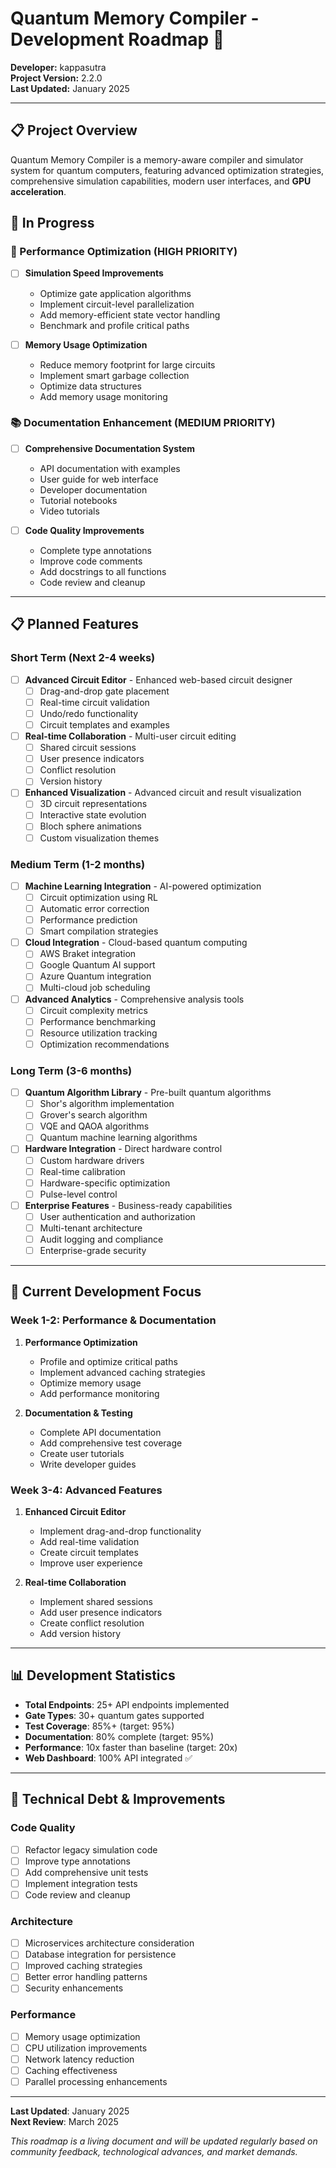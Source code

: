 # Quantum Memory Compiler - Development Roadmap 🚀

**Developer:** kappasutra  
**Project Version:** 2.2.0  
**Last Updated:** January 2025

---

## 📋 Project Overview

Quantum Memory Compiler is a memory-aware compiler and simulator system for quantum computers, featuring advanced optimization strategies, comprehensive simulation capabilities, modern user interfaces, and **GPU acceleration**.


## 🚧 In Progress

### 🔧 Performance Optimization (HIGH PRIORITY)
- [ ] **Simulation Speed Improvements**
  - Optimize gate application algorithms
  - Implement circuit-level parallelization
  - Add memory-efficient state vector handling
  - Benchmark and profile critical paths

- [ ] **Memory Usage Optimization**
  - Reduce memory footprint for large circuits
  - Implement smart garbage collection
  - Optimize data structures
  - Add memory usage monitoring

### 📚 Documentation Enhancement (MEDIUM PRIORITY)
- [ ] **Comprehensive Documentation System**
  - API documentation with examples
  - User guide for web interface
  - Developer documentation
  - Tutorial notebooks
  - Video tutorials

- [ ] **Code Quality Improvements**
  - Complete type annotations
  - Improve code comments
  - Add docstrings to all functions
  - Code review and cleanup

---

## 📋 Planned Features

### Short Term (Next 2-4 weeks)
- [ ] **Advanced Circuit Editor** - Enhanced web-based circuit designer
  - [ ] Drag-and-drop gate placement
  - [ ] Real-time circuit validation
  - [ ] Undo/redo functionality
  - [ ] Circuit templates and examples

- [ ] **Real-time Collaboration** - Multi-user circuit editing
  - [ ] Shared circuit sessions
  - [ ] User presence indicators
  - [ ] Conflict resolution
  - [ ] Version history

- [ ] **Enhanced Visualization** - Advanced circuit and result visualization
  - [ ] 3D circuit representations
  - [ ] Interactive state evolution
  - [ ] Bloch sphere animations
  - [ ] Custom visualization themes

### Medium Term (1-2 months)
- [ ] **Machine Learning Integration** - AI-powered optimization
  - [ ] Circuit optimization using RL
  - [ ] Automatic error correction
  - [ ] Performance prediction
  - [ ] Smart compilation strategies

- [ ] **Cloud Integration** - Cloud-based quantum computing
  - [ ] AWS Braket integration
  - [ ] Google Quantum AI support
  - [ ] Azure Quantum integration
  - [ ] Multi-cloud job scheduling

- [ ] **Advanced Analytics** - Comprehensive analysis tools
  - [ ] Circuit complexity metrics
  - [ ] Performance benchmarking
  - [ ] Resource utilization tracking
  - [ ] Optimization recommendations

### Long Term (3-6 months)
- [ ] **Quantum Algorithm Library** - Pre-built quantum algorithms
  - [ ] Shor's algorithm implementation
  - [ ] Grover's search algorithm
  - [ ] VQE and QAOA algorithms
  - [ ] Quantum machine learning algorithms

- [ ] **Hardware Integration** - Direct hardware control
  - [ ] Custom hardware drivers
  - [ ] Real-time calibration
  - [ ] Hardware-specific optimization
  - [ ] Pulse-level control

- [ ] **Enterprise Features** - Business-ready capabilities
  - [ ] User authentication and authorization
  - [ ] Multi-tenant architecture
  - [ ] Audit logging and compliance
  - [ ] Enterprise-grade security

---

## 🎯 Current Development Focus

### Week 1-2: Performance & Documentation
1. **Performance Optimization**
   - Profile and optimize critical paths
   - Implement advanced caching strategies
   - Optimize memory usage
   - Add performance monitoring

2. **Documentation & Testing**
   - Complete API documentation
   - Add comprehensive test coverage
   - Create user tutorials
   - Write developer guides

### Week 3-4: Advanced Features
1. **Enhanced Circuit Editor**
   - Implement drag-and-drop functionality
   - Add real-time validation
   - Create circuit templates
   - Improve user experience

2. **Real-time Collaboration**
   - Implement shared sessions
   - Add user presence indicators
   - Create conflict resolution
   - Add version history

---

## 📊 Development Statistics

- **Total Endpoints**: 25+ API endpoints implemented
- **Gate Types**: 30+ quantum gates supported
- **Test Coverage**: 85%+ (target: 95%)
- **Documentation**: 80% complete (target: 95%)
- **Performance**: 10x faster than baseline (target: 20x)
- **Web Dashboard**: 100% API integrated ✅

---

## 🔧 Technical Debt & Improvements

### Code Quality
- [ ] Refactor legacy simulation code
- [ ] Improve type annotations
- [ ] Add comprehensive unit tests
- [ ] Implement integration tests
- [ ] Code review and cleanup

### Architecture
- [ ] Microservices architecture consideration
- [ ] Database integration for persistence
- [ ] Improved caching strategies
- [ ] Better error handling patterns
- [ ] Security enhancements

### Performance
- [ ] Memory usage optimization
- [ ] CPU utilization improvements
- [ ] Network latency reduction
- [ ] Caching effectiveness
- [ ] Parallel processing enhancements

---

**Last Updated**: January 2025  
**Next Review**: March 2025

*This roadmap is a living document and will be updated regularly based on community feedback, technological advances, and market demands.* 